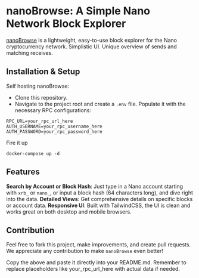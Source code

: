 # nanoBrowse: A Simple Nano Network Block Explorer


[nanoBrowse](https://nanobrowse.com) is a lightweight, easy-to-use block explorer for the Nano cryptocurrency network. 
Simplistic UI. Unique overview of sends and matching receives.


## Installation & Setup

Self hosting nanoBrowse:
- Clone this repository.
- Navigate to the project root and create a `.env` file. Populate it with the necessary RPC configurations:
```
RPC_URL=your_rpc_url_here
AUTH_USERNAME=your_rpc_username_here
AUTH_PASSWORD=your_rpc_password_here
```

Fire it up
```
docker-compose up -d
```

## Features

**Search by Account or Block Hash**: Just type in a Nano account starting with `xrb_` or `nano_`, or input a block hash (64 characters long), and dive right into the data.
**Detailed Views**: Get comprehensive details on specific blocks or account data.
**Responsive UI**: Built with TailwindCSS, the UI is clean and works great on both desktop and mobile browsers.

## Contribution
Feel free to fork this project, make improvements, and create pull requests. We appreciate any contribution to make `nanoBrowse` even better!

Copy the above and paste it directly into your README.md. Remember to replace placeholders like your_rpc_url_here with actual data if needed.